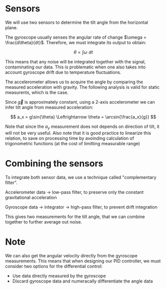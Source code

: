 # Sensors

We will use two sensors to determine the tilt angle from the horizontal plane.

The gyroscope usually senses the angular rate of change $\omega = \frac{d\theta}{dt}$. Therefore, we must integrate its output to obtain:

$$
\theta = \int \omega \,\, dt
$$

This means that any noise will be integrated together with the signal, contaminating our data. This is problematic when one also takes into account gyroscope drift due
to temperature fluctuations. 

The accelerometer allows us to acquire the angle by comparing the measured acceleration with gravity. The following analysis is valid for static measurents, which is 
the case.

Since $\vec{g}$ is approximately constant, using a 2-axis accelerometer we can infer tilt angle from measured acceleration:

$$
a_x = g\sin{\theta} \Leftrightarrow \theta = \arcsin{\frac{a_x}{g}}
$$

Note that since the $a_y$ measurement does not depends on direction of tilt, it will not be very useful. Also note that it is good practice to linearize this relation,
to save on processing time by avoinding calculation of trigonometric functions (at the cost of limitting measurable range)

# Combining the sensors

To integrate both sensor data, we use a technique called "complementary filter".

Accelerometer data $\rightarrow$ low-pass filter, to preserve only the constant gravitational acceleration

Gyroscope data $\rightarrow$ integrator $\rightarrow$ high-pass filter, to prevent drift integration

This gives two measurements for the tilt angle, that we can combine together to further average out noise.

# Note

We can also get the angular velocity directly from the gyroscope measurements. This means that when designing our PID controller, we must consider two options for the
differential control:

- Use data directly measured by the gyroscope
- Discard gyroscope data and numeracally differentiate the angle data
